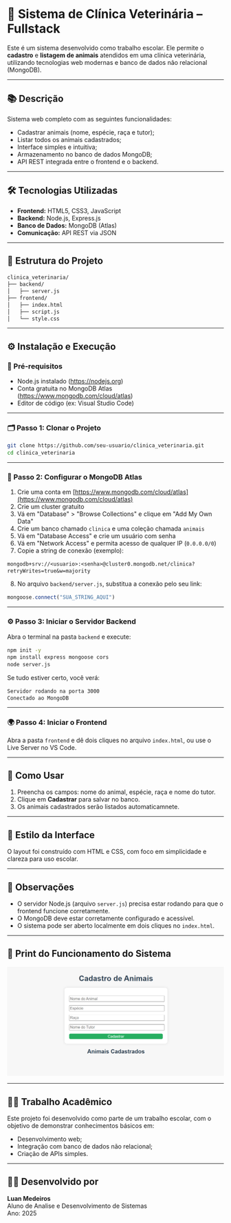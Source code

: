 # 🐾 Sistema de Clínica Veterinária – Fullstack

Este é um sistema desenvolvido como trabalho escolar. Ele permite o **cadastro** e **listagem de animais** atendidos em uma clínica veterinária, utilizando tecnologias web modernas e banco de dados não relacional (MongoDB).

---

## 📚 Descrição

Sistema web completo com as seguintes funcionalidades:

- Cadastrar animais (nome, espécie, raça e tutor);
- Listar todos os animais cadastrados;
- Interface simples e intuitiva;
- Armazenamento no banco de dados MongoDB;
- API REST integrada entre o frontend e o backend.

---

## 🛠 Tecnologias Utilizadas

- **Frontend:** HTML5, CSS3, JavaScript
- **Backend:** Node.js, Express.js
- **Banco de Dados:** MongoDB (Atlas)
- **Comunicação:** API REST via JSON

---

## 📁 Estrutura do Projeto

```
clinica_veterinaria/
├── backend/
│   ├── server.js
├── frontend/
│   ├── index.html
│   ├── script.js
│   └── style.css
```

---

## ⚙️ Instalação e Execução

### 🔧 Pré-requisitos

- Node.js instalado (https://nodejs.org)
- Conta gratuita no MongoDB Atlas (https://www.mongodb.com/cloud/atlas)
- Editor de código (ex: Visual Studio Code)

---

### 🗂️ Passo 1: Clonar o Projeto

```bash
git clone https://github.com/seu-usuario/clinica_veterinaria.git
cd clinica_veterinaria
```

---

### 🧩 Passo 2: Configurar o MongoDB Atlas

1. Crie uma conta em [https://www.mongodb.com/cloud/atlas](https://www.mongodb.com/cloud/atlas)
2. Crie um cluster gratuito
3. Vá em "Database" > "Browse Collections" e clique em "Add My Own Data"
4. Crie um banco chamado `clinica` e uma coleção chamada `animais`
5. Vá em "Database Access" e crie um usuário com senha
6. Vá em "Network Access" e permita acesso de qualquer IP (`0.0.0.0/0`)
7. Copie a string de conexão (exemplo):

```
mongodb+srv://<usuario>:<senha>@cluster0.mongodb.net/clinica?retryWrites=true&w=majority
```

8. No arquivo `backend/server.js`, substitua a conexão pelo seu link:

```js
mongoose.connect("SUA_STRING_AQUI")
```

---

### ⚙️ Passo 3: Iniciar o Servidor Backend

Abra o terminal na pasta `backend` e execute:

```bash
npm init -y
npm install express mongoose cors
node server.js
```

Se tudo estiver certo, você verá:

```
Servidor rodando na porta 3000
Conectado ao MongoDB
```

---

### 🌍 Passo 4: Iniciar o Frontend

Abra a pasta `frontend` e dê dois cliques no arquivo `index.html`, ou use o Live Server no VS Code.

---

## 🧪 Como Usar

1. Preencha os campos: nome do animal, espécie, raça e nome do tutor.
2. Clique em **Cadastrar** para salvar no banco.
3. Os animais cadastrados serão listados automaticamnete.

---

## 💄 Estilo da Interface

O layout foi construído com HTML e CSS, com foco em simplicidade e clareza para uso escolar.

---

## 📌 Observações

- O servidor Node.js (arquivo `server.js`) precisa estar rodando para que o frontend funcione corretamente.
- O MongoDB deve estar corretamente configurado e acessível.
- O sistema pode ser aberto localmente em dois cliques no `index.html`.

---

## 📸 Print do Funcionamento do Sistema

![Texto alternativo](/captura-sistema.PNG)


---

## 👨‍🏫 Trabalho Acadêmico

Este projeto foi desenvolvido como parte de um trabalho escolar, com o objetivo de demonstrar conhecimentos básicos em:

- Desenvolvimento web;
- Integração com banco de dados não relacional;
- Criação de APIs simples.

---

## 👨‍💻 Desenvolvido por

**Luan Medeiros**  
Aluno de Analise e Desenvolvimento de Sistemas  
Ano: 2025  
